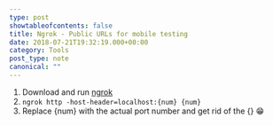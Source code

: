 ```yaml
---
type: post
showtableofcontents: false
title: Ngrok - Public URLs for mobile testing
date: 2018-07-21T19:32:19.000+00:00
category: Tools
post_type: note
canonical: ""
---
```


1.  Download and run [ngrok](https://ngrok.com/)
2.  `ngrok http -host-header=localhost:{num} {num}`
3.  Replace {num} with the actual port number and get rid of the {} 😁
